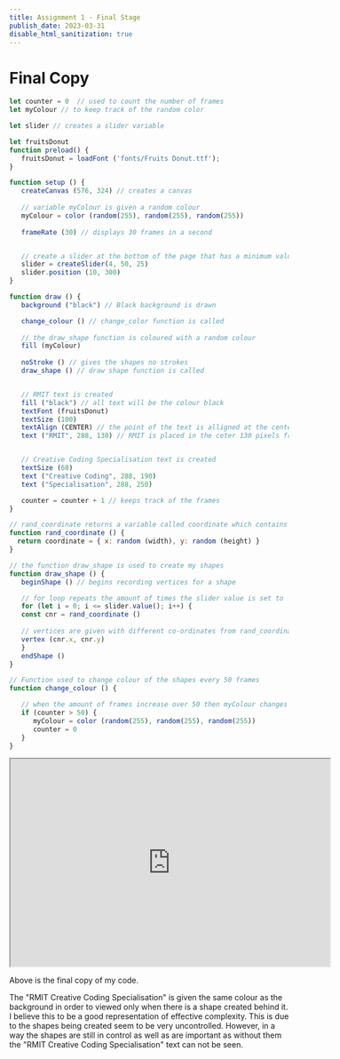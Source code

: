 ```yaml
---
title: Assignment 1 - Final Stage
publish_date: 2023-03-31
disable_html_sanitization: true
---
```


# Final Copy

```javascript
let counter = 0  // used to count the number of frames
let myColour // to keep track of the random color

let slider // creates a slider variable

let fruitsDonut
function preload() {
   fruitsDonut = loadFont ('fonts/Fruits Donut.ttf');
}

function setup () {
   createCanvas (576, 324) // creates a canvas 
  
   // variable myColour is given a random colour
   myColour = color (random(255), random(255), random(255)) 
  
   frameRate (30) // displays 30 frames in a second


   // create a slider at the bottom of the page that has a minimum value of 4 and a maximum value of 50
   slider = createSlider(4, 50, 25) 
   slider.position (10, 300)
}

function draw () {
   background ("black") // Black background is drawn 

   change_colour () // change_color function is called
  
   // the draw_shape function is coloured with a random colour
   fill (myColour)
  
   noStroke () // gives the shapes no strokes
   draw_shape () // draw shape function is called


   // RMIT text is created
   fill ("black") // all text will be the colour black
   textFont (fruitsDonut)
   textSize (100) 
   textAlign (CENTER) // the point of the text is alligned at the center
   text ("RMIT", 288, 130) // RMIT is placed in the ceter 130 pixels from the top


   // Creative Coding Specialisation text is created
   textSize (60) 
   text ("Creative Coding", 288, 190) 
   text ("Specialisation", 288, 250)

   counter = counter + 1 // keeps track of the frames
}

// rand_coordinate returns a variable called coordinate which contains a random (x, y) value within the canvas
function rand_coordinate () {
  return coordinate = { x: random (width), y: random (height) } 
}

// the function draw_shape is used to create my shapes
function draw_shape () { 
   beginShape () // begins recording vertices for a shape

   // for loop repeats the amount of times the slider value is set to 
   for (let i = 0; i <= slider.value(); i++) {
   const cnr = rand_coordinate ()
   
   // vertices are given with different co-ordinates from rand_coordinate
   vertex (cnr.x, cnr.y) 
   }
   endShape ()
}

// Function used to change colour of the shapes every 50 frames
function change_colour () {

   // when the amount of frames increase over 50 then myColour changes into a different random colour and the counter resets    to 0
   if (counter > 50) {
      myColour = color (random(255), random(255), random(255))
      counter = 0
   }
}

```

<iframe width="576" height="374" src="https://editor.p5js.org/nthnphn/full/bmQ8_Od1k"></iframe>

Above is the final copy of my code.

The "RMIT Creative Coding Specialisation" is given the same colour as the background in order to viewed only when there is a shape created behind it. I believe this to be a good representation of effective complexity. This is due to the shapes being created seem to be very uncontrolled. However, in a way the shapes are still in control as well as are important as without them the "RMIT Creative Coding Specialisation" text can not be seen.